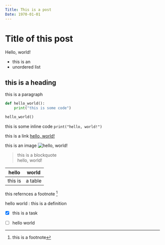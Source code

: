 ```yaml
---
Title: This is a post
Date: 1970-01-01
---
```


# Title of this post

Hello, world!

- this is an
- unordered list

## this is a heading

this is a paragraph

```python   
def hello_world():
    print("this is some code")

hello_world()
```  

this is some inline code `print("hello, world!")`

this is a link [hello, world!](https://example.com)

this is an image ![hello, world!](https://upload.wikimedia.org/wikipedia/commons/7/74/A-Cat.jpg)

> this is a blockquote  
> hello, world!


| hello | world |
| ----- | ----- |
| this is | a table |

this refernces a footnote [^1]

[^1]: this is a footnote

hello world
  : this is a definition

- [x] this is a task
- [ ] hello world







